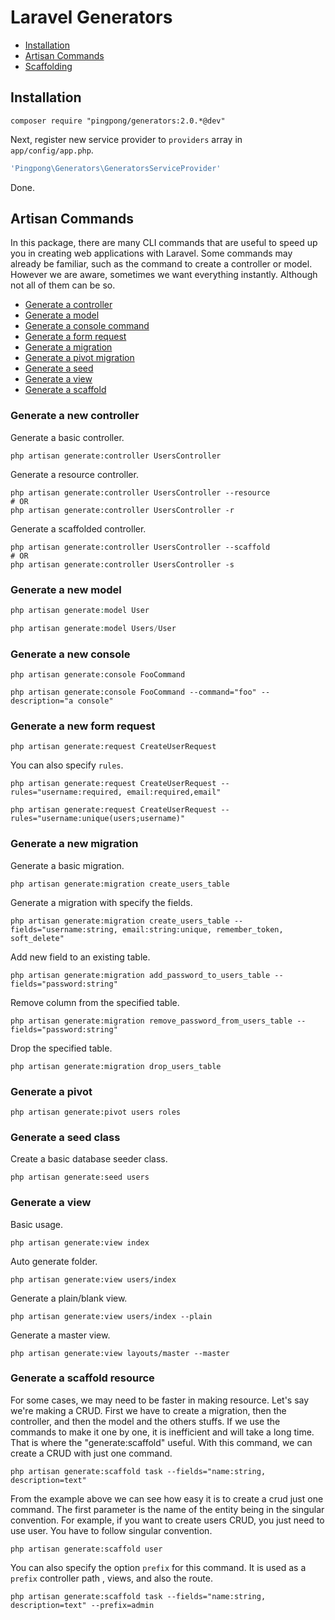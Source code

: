 Laravel Generators
==========

- [Installation](#installation)
- [Artisan Commands](#artisan-commands)
- [Scaffolding](#scaffold)

<a name="installation"></a>
## Installation

```
composer require "pingpong/generators:2.0.*@dev"
```

Next, register new service provider to `providers` array in `app/config/app.php`.

```php
'Pingpong\Generators\GeneratorsServiceProvider'
```

Done.

<a name="artisan-commands"></a>
## Artisan Commands

In this package, there are many CLI commands that are useful to speed up you in creating web applications with Laravel. Some commands may already be familiar, such as the command to create a controller or model. However we are aware, sometimes we want everything instantly. Although not all of them can be so.

- [Generate a controller](#controller)
- [Generate a model](#model)
- [Generate a console command](#console)
- [Generate a form request](#request)
- [Generate a migration](#migration)
- [Generate a pivot migration](#pivot)
- [Generate a seed](#seed)
- [Generate a view](#view)
- [Generate a scaffold](#scaffold)

<a name="controller"></a>
### Generate a new controller

Generate a basic controller.

```terminal
php artisan generate:controller UsersController
```

Generate a resource controller.

```terminal
php artisan generate:controller UsersController --resource
# OR
php artisan generate:controller UsersController -r
```

Generate a scaffolded controller.

```
php artisan generate:controller UsersController --scaffold
# OR
php artisan generate:controller UsersController -s
```

<a name="model"></a>
### Generate a new model

```php
php artisan generate:model User

php artisan generate:model Users/User
```

<a name="console"></a>
### Generate a new console

```
php artisan generate:console FooCommand

php artisan generate:console FooCommand --command="foo" --description="a console"
```

<a name="request"></a>
### Generate a new form request

```
php artisan generate:request CreateUserRequest
```

You can also specify `rules`.

```
php artisan generate:request CreateUserRequest --rules="username:required, email:required,email"

php artisan generate:request CreateUserRequest --rules="username:unique(users;username)"
```

<a name="migration"></a>
### Generate a new migration

Generate a basic migration.

```
php artisan generate:migration create_users_table
```

Generate a migration with specify the fields.

```
php artisan generate:migration create_users_table --fields="username:string, email:string:unique, remember_token, soft_delete"
```

Add new field to an existing table.
```
php artisan generate:migration add_password_to_users_table --fields="password:string"
```

Remove column from the specified table.

```
php artisan generate:migration remove_password_from_users_table --fields="password:string"
```

Drop the specified table.
```
php artisan generate:migration drop_users_table
```

<a name="pivot"></a>
### Generate a pivot

```terminal
php artisan generate:pivot users roles
```

<a name="seed"></a>
### Generate a seed class

Create a basic database seeder class.

```terminal
php artisan generate:seed users
```

<a name="view"></a>
### Generate a view

Basic usage.

```terminal
php artisan generate:view index
```

Auto generate folder.

```terminal
php artisan generate:view users/index
```

Generate a plain/blank view.

```terminal
php artisan generate:view users/index --plain
```

Generate a master view.

```terminal
php artisan generate:view layouts/master --master
```

<a name="scaffold"></a>
### Generate a scaffold resource

For some cases, we may need to be faster in making resource. Let's say we're making a CRUD. First we have to create a migration, then the controller, and then the model and the others stuffs. If we use the commands to make it one by one, it is inefficient and will take a long time. That is where the "generate:scaffold" useful. With this command, we can create a CRUD with just one command.

```
php artisan generate:scaffold task --fields="name:string, description=text"
```

From the example above we can see how easy it is to create a crud just one command. The first parameter is the name of the entity being in the singular convention. For example, if you want to create users CRUD, you just need to use user. You have to follow singular convention.

```
php artisan generate:scaffold user
```

You can also specify the option `prefix` for this command. It is used as a `prefix` controller path , views, and also the route.

```
php artisan generate:scaffold task --fields="name:string, description=text" --prefix=admin
```